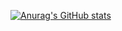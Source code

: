 [![Anurag's GitHub stats](https://github-readme-stats.vercel.app/api?username=rahulk789&show_icons=true&theme=algolia)](https://github.com/anuraghazra/github-readme-stats)

